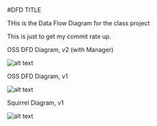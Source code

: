 #DFD TITLE


THis is the Data Flow Diagram for the class project


This is just to get my commit rate up.

OSS DFD Diagram, v2 (with Manager)

![alt text](https://cloud.githubusercontent.com/assets/14991150/18605894/26bcccfa-7c64-11e6-826a-b9b2408f2593.jpg)

OSS DFD Diagram, v1

![alt text](https://cloud.githubusercontent.com/assets/14991150/18605656/942b3e54-7c5d-11e6-95d8-aa3093bfe2a4.jpg)

Squirrel Diagram, v1

![alt text](https://cloud.githubusercontent.com/assets/14991150/18605535/edf054aa-7c59-11e6-987a-554db49a3e5c.jpg)
